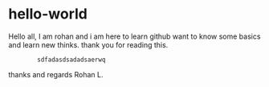 # hello-world
Hello all,
  I am rohan and i am here to learn github want to know some basics and learn new thinks.
  thank you for reading this.
  
            sdfadasdsadadsaerwq
  thanks and regards
  Rohan L.
